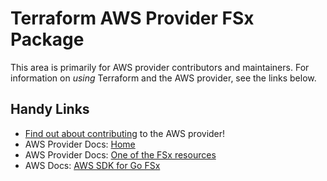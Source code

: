 # Terraform AWS Provider FSx Package
<!-- markdownlint-disable MD026 -->
This area is primarily for AWS provider contributors and maintainers. For information on _using_ Terraform and the AWS provider, see the links below.


## Handy Links
* [Find out about contributing](../../../docs/contributing) to the AWS provider!
* AWS Provider Docs: [Home](https://registry.terraform.io/providers/hashicorp/aws/latest/docs)
* AWS Provider Docs: [One of the FSx resources](https://registry.terraform.io/providers/hashicorp/aws/latest/docs/resources/fsx_backup)
* AWS Docs: [AWS SDK for Go FSx](https://docs.aws.amazon.com/sdk-for-go/api/service/fsx/)
